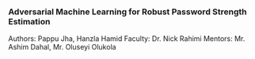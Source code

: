 ### Adversarial Machine Learning for Robust Password Strength Estimation
Authors: Pappu Jha, Hanzla Hamid
Faculty: Dr. Nick Rahimi
Mentors: Mr. Ashim Dahal, Mr. Oluseyi Olukola
